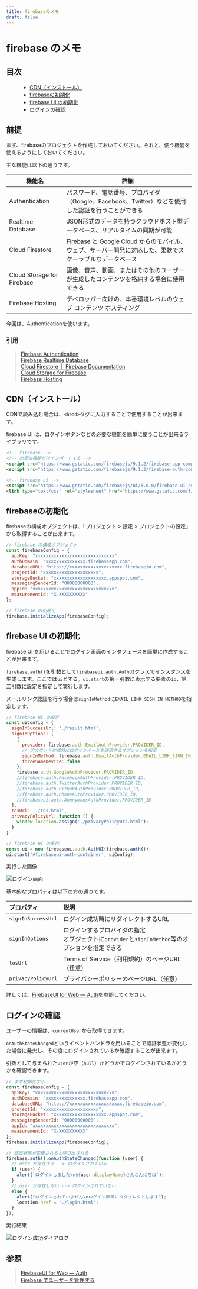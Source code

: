 ```yaml
---
title: firebaseのメモ
draft: false
---
```


# firebase のメモ

## 目次

<menu>

- [CDN（インストール）](#cdn（インストール）)
- [firebaseの初期化](#firebaseの初期化)
- [firebase UI の初期化](#firebase-ui-の初期化)
- [ログインの確認](#ログインの確認)

</menu>

## 前提

まず、firebaseのプロジェクトを作成しておいてください。それと、使う機能を使えるようにしておいてください。

主な機能は以下の通りです。

| 機能名                     | 詳細                                                                                                      |
|----------------------------|-----------------------------------------------------------------------------------------------------------|
| Authentication             | パスワード、電話番号、プロバイダ（Google、Facebook、Twitter）などを使用した認証を行うことができる         |
| Realtime Database          | JSON形式のデータを持つクラウドホスト型データベース、リアルタイムの同期が可能                              |
| Cloud Firestore            | Firebase と Google Cloud からのモバイル、ウェブ、サーバー開発に対応した、柔軟でスケーラブルなデータベース |
| Cloud Storage for Firebase | 画像、音声、動画、またはその他のユーザーが生成したコンテンツを格納する場合に使用できる                    |
| Firebase Hosting           | デベロッパー向けの、本番環境レベルのウェブ コンテンツ ホスティング                                        |

今回は、Authenticationを使います。

### 引用
> [Firebase Authentication](https://firebase.google.com/docs/auth?hl=ja)\
> [Firebase Realtime Database](https://firebase.google.com/docs/database?hl=ja)\
> [Cloud Firestore  |  Firebase Documentation](https://firebase.google.com/docs/firestore?hl=ja)\
> [Cloud Storage for Firebase](https://firebase.google.com/docs/storage?hl=ja)\
> [Firebase Hosting](https://firebase.google.com/docs/hosting?hl=ja)

## CDN（インストール）

CDNで読み込む場合は、`<head>`タグに入力することで使用することが出来ます。

firebase UI は、ログインボタンなどの必要な機能を簡単に使うことが出来るライブラリです。

```html
<!-- firebase -->
<!-- 必要な機能だけインポートする -->
<script src="https://www.gstatic.com/firebasejs/9.1.2/firebase-app-compat.js"></script>
<script src="https://www.gstatic.com/firebasejs/9.1.2/firebase-auth-compat.js"></script>

<!-- firebase ui -->
<script src="https://www.gstatic.com/firebasejs/ui/5.0.0/firebase-ui-auth__ja.js"></script>
<link type="text/css" rel="stylesheet" href="https://www.gstatic.com/firebasejs/ui/5.0.0/firebase-ui-auth.css" />
```

## firebaseの初期化

firebaseの構成オブジェクトは、「プロジェクト > 設定 > プロジェクトの設定」から取得することが出来ます。

```js
// firebase の構成オブジェクト
const firebaseConfig = {
  apiKey: "xxxxxxxxxxxxxxxxxxxxxxxxxxxxxx",
  authDomain: "xxxxxxxxxxxxxxx.firebaseapp.com",
  databaseURL: "https://xxxxxxxxxxxxxxxxxxxx.firebaseio.com",
  projectId: "xxxxxxxxxxxxxxxxxxxxx",
  storageBucket: "xxxxxxxxxxxxxxxxxxxx.appspot.com",
  messagingSenderId: "00000000000",
  appId: "xxxxxxxxxxxxxxxxxxxxxxxxxxxxxxx",
  measurementId: "X-XXXXXXXXXX"
};

// firebase の初期化
firebase.initializeApp(firebaseConfig);
```

## firebase UI の初期化

firebase UI を用いることでログイン画面のインタフェースを簡単に作成することが出来ます。

`firebase.auth()`を引数として`firebaseui.auth.AuthUI`クラスでインスタンスを生成します。ここでは`ui`とする。`ui.start`の第一引数に表示する要素の`id`、第二引数に設定を指定して実行します。

メールリンク認証を行う場合は`signInMethod`に`EMAIL_LINK_SIGN_IN_METHOD`を指定します。

```js
// firebase UI の設定
const uiConfig = {
  signInSuccessUrl: './result.html',
  signInOptions: [
    {
      provider: firebase.auth.EmailAuthProvider.PROVIDER_ID,
      // アカウント作成時にログインメールを送信するオプションを指定
      signInMethod: firebase.auth.EmailAuthProvider.EMAIL_LINK_SIGN_IN_METHOD,
      forceSameDevice: false
    },
    firebase.auth.GoogleAuthProvider.PROVIDER_ID,
    //firebase.auth.FacebookAuthProvider.PROVIDER_ID,
    //firebase.auth.TwitterAuthProvider.PROVIDER_ID,
    //firebase.auth.GithubAuthProvider.PROVIDER_ID,
    //firebase.auth.PhoneAuthProvider.PROVIDER_ID,
    //firebaseui.auth.AnonymousAuthProvider.PROVIDER_ID
  ],
  tosUrl: './tos.html',
  privacyPolicyUrl: function () {
    window.location.assign('./privacyPolicyUrl.html');
  }
}

// firebase UI の実行
const ui = new firebaseui.auth.AuthUI(firebase.auth());
ui.start('#firebaseui-auth-container', uiConfig);
```

実行した画像

![ログイン画面](../img/2021-10-14_1.png)

基本的なプロパティは以下の方の通りです。

| プロパティ         | 説明                                                                                               |
|:-------------------|:---------------------------------------------------------------------------------------------------|
| `signInSuccessUrl` | ログイン成功時にリダイレクトするURL                                                                |
| `signInOptions`    | ログインするプロバイダの指定<br>オブジェクトに`provider`と`signInMethod`等のオプションを指定できる |
| `tosUrl`           | Terms of Service（利用規約）のページURL（任意）                                                    |
| `privacyPolicyUrl` | プライバシーポリシーのページURL（任意）                                                            |

詳しくは、[FirebaseUI for Web — Auth](https://github.com/firebase/firebaseui-web)を参照してください。


## ログインの確認

ユーザーの情報は、`currentUser`から取得できます。

`onAuthStateChanged`というイベントハンドラを用いることで認証状態が変化した場合に発火し、その度にログインされているか確認することが出来ます。

引数として与えられた`user`が空（`null`）かどうかでログインされているかどうかを確認できます。

```js
// まず初期化する
const firebaseConfig = {
  apiKey: "xxxxxxxxxxxxxxxxxxxxxxxxxxxxxx",
  authDomain: "xxxxxxxxxxxxxxx.firebaseapp.com",
  databaseURL: "https://xxxxxxxxxxxxxxxxxxxx.firebaseio.com",
  projectId: "xxxxxxxxxxxxxxxxxxxxx",
  storageBucket: "xxxxxxxxxxxxxxxxxxxx.appspot.com",
  messagingSenderId: "00000000000",
  appId: "xxxxxxxxxxxxxxxxxxxxxxxxxxxxxxx",
  measurementId: "X-XXXXXXXXXX"
};
firebase.initializeApp(firebaseConfig);

// 認証状態が変更されると呼び出される
firebase.auth().onAuthStateChanged(function (user) {
  // user が存在する --> ログインされている
  if (user) {
    alert(`ログインしました\n${user.displayName}さんこんにちは`);
  }
  // user が存在しない --> ログインされていない
  else {
    alert("ログインされていません\nログイン画面にリダイレクトします");
    location.href = "./login.html";
  }
});
```

実行結果

![ログイン成功ダイアログ](../img/2021-10-14_2.png)

## 参照

> [FirebaseUI for Web — Auth](https://github.com/firebase/firebaseui-web)\
> [Firebase でユーザーを管理する](https://firebase.google.com/docs/auth/web/manage-users?hl=ja)
